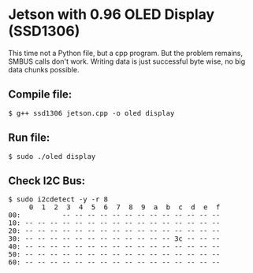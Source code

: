 # Jetson with 0.96 OLED Display (SSD1306)
This time not a Python file, but a cpp program.
But the problem remains, SMBUS calls don't work.
Writing data is just successful byte wise, no big data chunks possible.

## Compile file:
<pre>
$ g++ ssd1306_jetson.cpp -o oled_display
</pre>

## Run file:
<pre>
$ sudo ./oled_display
</pre>

## Check I2C Bus:

<pre>
$ sudo i2cdetect -y -r 8
     0  1  2  3  4  5  6  7  8  9  a  b  c  d  e  f
00:          -- -- -- -- -- -- -- -- -- -- -- -- -- 
10: -- -- -- -- -- -- -- -- -- -- -- -- -- -- -- -- 
20: -- -- -- -- -- -- -- -- -- -- -- -- -- -- -- -- 
30: -- -- -- -- -- -- -- -- -- -- -- -- 3c -- -- -- 
40: -- -- -- -- -- -- -- -- -- -- -- -- -- -- -- -- 
50: -- -- -- -- -- -- -- -- -- -- -- -- -- -- -- -- 
60: -- -- -- -- -- -- -- -- -- -- -- -- -- -- -- -- 
</pre>
